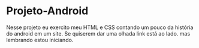 # Projeto-Android
Nesse projeto eu exercito meu HTML e CSS contando um pouco da história do android em um site.
Se quiserem dar uma olhada link está ao lado.
mas lembrando estou iniciando.
